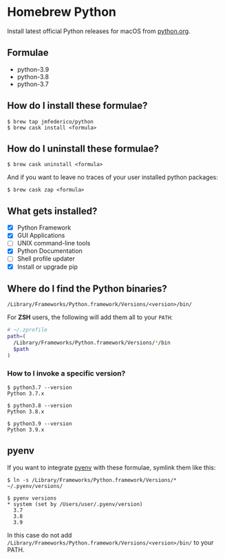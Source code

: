 # Homebrew Python

Install latest official Python releases for macOS from
[python.org](https://www.python.org/).

## Formulae

- python-3.9
- python-3.8
- python-3.7

## How do I install these formulae?
```console
$ brew tap jmfederico/python
$ brew cask install <formula>
```

## How do I uninstall these formulae?
```console
$ brew cask uninstall <formula>
```

And if you want to leave no traces of your user installed python packages:
```console
$ brew cask zap <formula>
```

## What gets installed?
- [x] Python Framework
- [x] GUI Applications
- [ ] UNIX command-line tools
- [x] Python Documentation
- [ ] Shell profile updater
- [x] Install or upgrade pip

## Where do I find the Python binaries?
`/Library/Frameworks/Python.framework/Versions/<version>/bin/`

For **ZSH** users, the following will add them all to your `PATH`:
```sh
# ~/.zprofile
path=(
  /Library/Frameworks/Python.framework/Versions/*/bin
  $path
)
```

### How to I invoke a specific version?
```console
$ python3.7 --version
Python 3.7.x

$ python3.8 --version
Python 3.8.x

$ python3.9 --version
Python 3.9.x
```

## pyenv

If you want to integrate [pyenv](https://github.com/pyenv/pyenv/) with these formulae,
symlink them like this:
```console
$ ln -s /Library/Frameworks/Python.framework/Versions/* ~/.pyenv/versions/

$ pyenv versions
* system (set by /Users/user/.pyenv/version)
  3.7
  3.8
  3.9
```

In this case do not add `/Library/Frameworks/Python.framework/Versions/<version>/bin/`
to your PATH.
